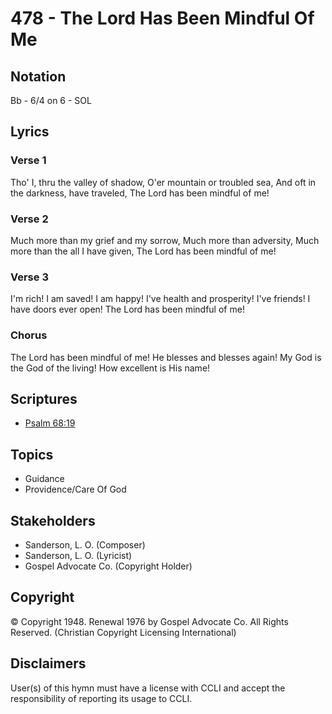 # 478 - The Lord Has Been Mindful Of Me

## Notation

Bb - 6/4 on 6 - SOL

## Lyrics

### Verse 1

Tho' I, thru the valley of shadow, O'er mountain or troubled sea, And oft in the darkness, have traveled, The Lord has been mindful of me!

### Verse 2

Much more than my grief and my sorrow, Much more than adversity, Much more than the all I have given, The Lord has been mindful of me!


### Verse 3

I'm rich! I am saved! I am happy! I've health and prosperity! I've friends! I have doors ever open! The Lord has been mindful of me!

### Chorus

The Lord has been mindful of me! He blesses and blesses again! My God is the God of the living! How excellent is His name! 


## Scriptures

- [Psalm 68:19](https://www.biblegateway.com/passage/?search=Psalm%2068%3A19)

## Topics

- Guidance
- Providence/Care Of God

## Stakeholders

- Sanderson, L. O. (Composer)
- Sanderson, L. O. (Lyricist)
- Gospel Advocate Co. (Copyright Holder)

## Copyright

© Copyright 1948. Renewal 1976 by Gospel Advocate Co. All Rights Reserved.
(Christian Copyright Licensing International)

## Disclaimers

User(s) of this hymn must have a license with CCLI and accept the responsibility of reporting its usage to CCLI.

